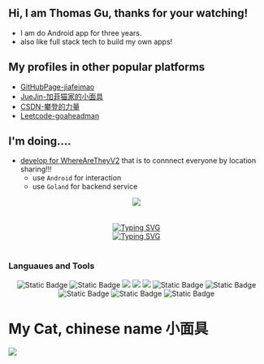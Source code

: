 ## Hi, I am Thomas Gu, thanks for your watching!
- I am do Android app for three years.
- also like full stack tech to build my own apps!

## My profiles in other popular platforms
- [GitHubPage-jiafeimao](https://jiafeimao-gjf.github.io/)
- [JueJin-加菲猫家的小面具](https://juejin.cn/user/1635719380475005?utm_source=gold_browser_extension)
- [CSDN-攀登的力量](https://blog.csdn.net/qq_24380391?type=blog)
- [Leetcode-goaheadman](https://leetcode.cn/u/goaheadman/)

## I'm doing....
- [develop for WhereAreTheyV2](https://github.com/jiafeimao-gjf/WhereAreTheyV2) that is to connnect everyone by location sharing!!!
  - use `Android` for interaction
  - use `Goland` for backend service

<div align="center">
  <img src="https://github-readme-stats.vercel.app/api?username=jiafeimao-gjf&show_icons=true&theme=gruvbox" /> 
</div>

<div><br/></div>
<div><br/></div>

<div align="center">
  <a href="https://blog.sunguoqi.com/">
    <img src="https://readme-typing-svg.demolab.com?font=Fira+Code&pause=1000&color=024E07&width=435&lines=男人就是要狠，顶天立地！&center=true&size=32" alt="Typing SVG" />
  </a>
</div>
<!-- 人生需要不断的翻越一座又一座大山，努力吧！ -->
<div align="center">
  <a href="https://blog.sunguoqi.com/">
    <img src="https://readme-typing-svg.demolab.com?font=Fira+Code&pause=1000&color=020E07&width=1000&lines=人生需要不断的翻越一座又一座大山，努力吧！&center=true&size=28" alt="Typing SVG" />
  </a>
</div>
<!--                       原文链接：https://blog.csdn.net/Cwd_wade/article/details/131657922 -->
<div><br/></div>

### Languaues and Tools

<div align="center">


<span > 
  <img alt="Static Badge" src="https://img.shields.io/badge/Java-%2342b883?style=flat-square&logo=Java&logoColor=%23fff"> 
  <img alt="Static Badge" src="https://img.shields.io/badge/Python-%230072b3?style=flat-square&logo=Python&logoColor=%23fff"> 
  <img src="https://img.shields.io/badge/-Goland-F7DF1E?style=flat-square&logo=Goland&logoColor=white" /> 
  <img src="https://img.shields.io/badge/-Android-E34F26?style=flat-square&logo=Android&logoColor=white" /> 
  <img src="https://img.shields.io/badge/-OKR-1572B6?style=flat-square&logo=OKR" /> 
  <img alt="Static Badge" src="https://img.shields.io/badge/Vue-%23c66394?style=flat-square&logo=Vuejs&logoColor=%23fff"> 
  <img alt="Static Badge" src="https://img.shields.io/badge/Visual_Studio_Code-007ACC?style=flat-square&logo=Visual-Studio-Code&logoColor=white"> 
  <img alt="Static Badge" src="https://img.shields.io/badge/Git-F05032?style=flat-square&logo=Git&logoColor=white">  
  <img alt="Static Badge" src="https://img.shields.io/badge/Kotlin-F0F032?style=flat-square&logo=Kotlin&logoColor=white">  
  <img alt="Static Badge" src="https://img.shields.io/badge/Linux-305032?style=flat-square&logo=Linux&logoColor=white">  
</span>
</div>

# My Cat, chinese name 小面具
![](https://assets.leetcode.cn/aliyun-lc-upload/users/goaheadman/avatar_1690511435.png)
